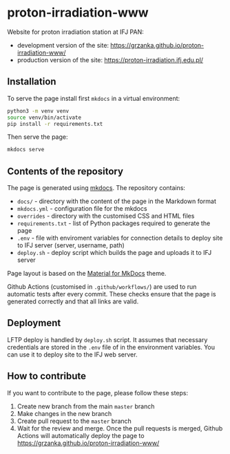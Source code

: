 # proton-irradiation-www
Website for proton irradiation station at IFJ PAN:
  - development version of the site: https://grzanka.github.io/proton-irradiation-www/
  - production version of the site: https://proton-irradiation.ifj.edu.pl/

## Installation

To serve the page install first `mkdocs` in a virtual environment:

```bash
python3 -m venv venv
source venv/bin/activate
pip install -r requirements.txt
```

Then serve the page:

```bash
mkdocs serve
```

## Contents of the repository

The page is generated using [mkdocs](https://www.mkdocs.org/). The repository contains:
- `docs/` - directory with the content of the page in the Markdown format
- `mkdocs.yml` - configuration file for the mkdocs
- `overrides` - directory with the customised CSS and HTML files
- `requirements.txt` - list of Python packages required to generate the page
- `.env` - file with enviroment variables for connection details to deploy site to IFJ server (server, username, path)
- `deploy.sh` - deploy script which builds the page and uploads it to IFJ server

Page layout is based on the [Material for MkDocs](https://squidfunk.github.io/mkdocs-material/) theme.

Github Actions (customised in `.github/workflows/`) are used to run automatic tests after every commit. 
These checks ensure that the page is generated correctly and that all links are valid.

## Deployment

LFTP deploy is handled by `deploy.sh` script. It assumes that necessary credentials are stored in the `.env` file of in the environment variables.
You can use it to deploy site to the IFJ web server.

## How to contribute

If you want to contribute to the page, please follow these steps:
1. Create new branch from the main `master` branch
2. Make changes in the new branch
3. Create pull request to the `master` branch
4. Wait for the review and merge. Once the pull requests is merged, Github Actions will automatically deploy the page to https://grzanka.github.io/proton-irradiation-www/